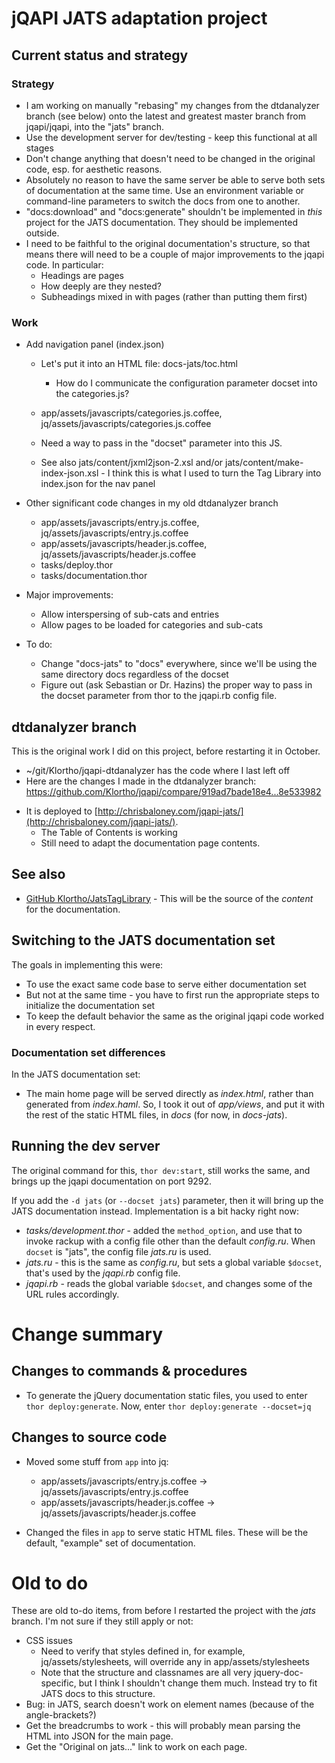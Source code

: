 ﻿# jQAPI JATS adaptation project

## Current status and strategy

### Strategy

- I am working on manually "rebasing" my changes from the dtdanalyzer branch (see below)
  onto the latest and greatest master branch from jqapi/jqapi, into the "jats" branch.
- Use the development server for dev/testing - keep this functional at all stages
- Don't change anything that doesn't need to be changed in the original code, esp. for
  aesthetic reasons.
- Absolutely no reason to have the same server be able to serve both sets of documentation
  at the same time.  Use an environment variable or command-line parameters to switch the
  docs from one to another.
- "docs:download" and "docs:generate" shouldn't be implemented in *this* project for
  the JATS documentation.  They should be implemented outside.
- I need to be faithful to the original documentation's structure, so that means there
  will need to be a couple of major improvements to the jqapi code.  In particular:
    - Headings are pages
    - How deeply are they nested?
    - Subheadings mixed in with pages (rather than putting them first)



### Work

- Add navigation panel (index.json)
    - Let's put it into an HTML file: docs-jats/toc.html
        - How do I communicate the configuration parameter docset into the categories.js?

    - app/assets/javascripts/categories.js.coffee,
      jq/assets/javascripts/categories.js.coffee
    - Need a way to pass in the "docset" parameter into this JS.
    - See also jats/content/jxml2json-2.xsl and/or jats/content/make-index-json.xsl -
      I think this is what I used to turn the Tag Library into index.json for the
      nav panel






- Other significant code changes in my old dtdanalyzer branch
    - app/assets/javascripts/entry.js.coffee,
      jq/assets/javascripts/entry.js.coffee
    - app/assets/javascripts/header.js.coffee,
      jq/assets/javascripts/header.js.coffee
    - tasks/deploy.thor
    - tasks/documentation.thor

- Major improvements:
    - Allow interspersing of sub-cats and entries
    - Allow pages to be loaded for categories and sub-cats

- To do:
    - Change "docs-jats" to "docs" everywhere, since we'll
      be using the same directory docs regardless of the docset
    - Figure out (ask Sebastian or Dr. Hazins) the proper way to pass in the
      docset parameter from thor to the jqapi.rb config file.


## dtdanalyzer branch

This is the original work I did on this project, before restarting it in October.

- ~/git/Klortho/jqapi-dtdanalyzer has the code where I last left off
- Here are the changes I made in the dtdanalyzer branch:
  https://github.com/Klortho/jqapi/compare/919ad7bade18e4...8e533982
* It is deployed to [http://chrisbaloney.com/jqapi-jats/](http://chrisbaloney.com/jqapi-jats/).
    * The Table of Contents is working
    * Still need to adapt the documentation page contents.


## See also

* [GitHub Klortho/JatsTagLibrary](https://github.com/Klortho/JatsTagLibrary) -
  This will be the source of the *content* for the documentation.



## Switching to the JATS documentation set

The goals in implementing this were:

* To use the exact same code base to serve either documentation set
* But not at the same time - you have to first run the appropriate steps to
  initialize the documentation set
* To keep the default behavior the same as the original jqapi code worked in
  every respect.

### Documentation set differences

In the JATS documentation set:

* The main home page will be served directly as *index.html*, rather than generated
  from *index.haml*.  So, I took it out of *app/views*, and put it with the rest of
  the static HTML files, in *docs* (for now, in *docs-jats*).

## Running the dev server

The original command for this, `thor dev:start`, still works the same, and brings up
the jqapi documentation on port 9292.

If you add the `-d jats` (or `--docset jats`) parameter, then it will bring up the JATS
documentation instead.  Implementation is a bit hacky right now:

* *tasks/development.thor* - added the `method_option`, and use that to invoke rackup
  with a config file other than the default *config.ru*.  When `docset` is "jats", the
  config file *jats.ru* is used.
* *jats.ru* - this is the same as *config.ru*, but sets a global variable `$docset`,
  that's used by the *jqapi.rb* config file.
* *jqapi.rb* - reads the global variable `$docset`, and changes some of the URL
  rules accordingly.


# Change summary

## Changes to commands & procedures

* To generate the jQuery documentation static files, you used to enter
  `thor deploy:generate`.  Now, enter `thor deploy:generate --docset=jq`


## Changes to source code

* Moved some stuff from `app` into jq:
    * app/assets/javascripts/entry.js.coffee → jq/assets/javascripts/entry.js.coffee
    * app/assets/javascripts/header.js.coffee → jq/assets/javascripts/header.js.coffee

* Changed the files in `app` to serve static HTML files.  These will be the
  default, "example" set of documentation.


# Old to do

These are old to-do items, from before I restarted the project with the *jats* branch.
I'm not sure if they still apply or not:

* CSS issues
    * Need to verify that styles defined in, for example, jq/assets/stylesheets, will
      override any in app/assets/stylesheets
    * Note that the structure and classnames are all very jquery-doc-specific, but I
      think I shouldn't change them much.  Instead try to fit JATS docs to this
      structure.
* Bug:  in JATS, search doesn't work on element names (because of the angle-brackets?)
* Get the breadcrumbs to work - this will probably mean parsing the HTML into JSON for the main
  page.
* Get the "Original on jats..." link to work on each page.

